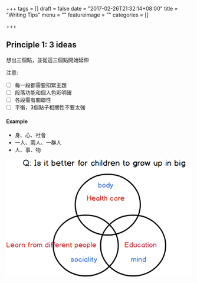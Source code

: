 +++
tags = []
draft = false
date = "2017-02-26T21:32:14+08:00"
title = "Writing Tips"
menu = ""
featureimage = ""
categories = []

+++

<!--more-->

## Principle 1: 3 ideas

想出三個點，並從這三個點開始延伸

注意:

- [ ] 每一段都需要扣緊主題
- [ ] 段落功能和個人色彩明確
- [ ] 各段需有關聯性
- [ ] 平衡，3個點子相關性不要太強

#### Example

- 身、心、社會
- 一人、兩人、一群人
- 人、事、物

![ideas example](/img/writing_principle_1.png)

